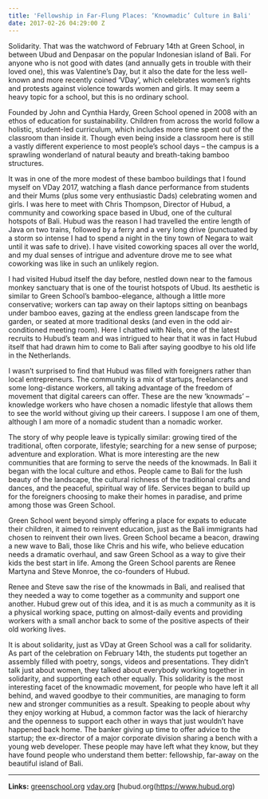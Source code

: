 ```yaml
---
title: 'Fellowship in Far-Flung Places: ‘Knowmadic’ Culture in Bali'
date: 2017-02-26 04:29:00 Z
---
```


Solidarity. That was the watchword of February 14th at Green School, in between Ubud and Denpasar on the popular Indonesian island of Bali. For anyone who is not good with dates (and annually gets in trouble with their loved one), this was Valentine’s Day, but it also the date for the less well-known and more recently coined ‘VDay’, which celebrates women’s rights and protests against violence towards women and girls. It may seem a heavy topic for a school, but this is no ordinary school. 

Founded by John and Cynthia Hardy, Green School opened in 2008 with an ethos of education for sustainability. Children from across the world follow a holistic, student-led curriculum, which includes more time spent out of the classroom than inside it. Though even being inside a classroom here is still a vastly different experience to most people’s school days – the campus is a sprawling wonderland of natural beauty and breath-taking bamboo structures. 

It was in one of the more modest of these bamboo buildings that I found myself on VDay 2017, watching a flash dance performance from students and their Mums (plus some very enthusiastic Dads) celebrating women and girls. I was here to meet with Chris Thompson, Director of Hubud, a community and coworking space based in Ubud, one of the cultural hotspots of Bali. Hubud was the reason I had travelled the entire length of Java on two trains, followed by a ferry and a very long drive (punctuated by a storm so intense I had to spend a night in the tiny town of Negara to wait until it was safe to drive). I have visited coworking spaces all over the world, and my dual senses of intrigue and adventure drove me to see what coworking was like in such an unlikely region. 

I had visited Hubud itself the day before, nestled down near to the famous monkey sanctuary that is one of the tourist hotspots of Ubud. Its aesthetic is similar to Green School’s bamboo-elegance, although a little more conservative; workers can tap away on their laptops sitting on beanbags under bamboo eaves, gazing at the endless green landscape from the garden, or seated at more traditional desks (and even in the odd air-conditioned meeting room). Here I chatted with Niels, one of the latest recruits to Hubud’s team and was intrigued to hear that it was in fact Hubud itself that had drawn him to come to Bali after saying goodbye to his old life in the Netherlands. 

I wasn’t surprised to find that Hubud was filled with foreigners rather than local entrepreneurs. The community is a mix of startups, freelancers and some long-distance workers, all taking advantage of the freedom of movement that digital careers can offer. These are the new ‘knowmads’ – knowledge workers who have chosen a nomadic lifestyle that allows them to see the world without giving up their careers. I suppose I am one of them, although I am more of a nomadic student than a nomadic worker. 

The story of why people leave is typically similar: growing tired of the traditional, often corporate, lifestyle; searching for a new sense of purpose; adventure and exploration. What is more interesting are the new communities that are forming to serve the needs of the knowmads. In Bali it began with the local culture and ethos. People came to Bali for the lush beauty of the landscape, the cultural richness of the traditional crafts and dances, and the peaceful, spiritual way of life. Services began to build up for the foreigners choosing to make their homes in paradise, and prime among those was Green School.

Green School went beyond simply offering a place for expats to educate their children, it aimed to reinvent education, just as the Bali immigrants had chosen to reinvent their own lives. Green School became a beacon, drawing a new wave to Bali, those like Chris and his wife, who believe education needs a dramatic overhaul, and saw Green School as a way to give their kids the best start in life. Among the Green School parents are Renee Martyna and Steve Monroe, the co-founders of Hubud. 

Renee and Steve saw the rise of the knowmads in Bali, and realised that they needed a way to come together as a community and support one another. Hubud grew out of this idea, and it is as much a community as it is a physical working space, putting on almost-daily events and providing workers with a small anchor back to some of the positive aspects of their old working lives. 

It is about solidarity, just as VDay at Green School was a call for solidarity. As part of the celebration on February 14th, the students put together an assembly filled with poetry, songs, videos and presentations. They didn’t talk just about women, they talked about everybody working together in solidarity, and supporting each other equally. This solidarity is the most interesting facet of the knowmadic movement, for people who have left it all behind, and waved goodbye to their communities, are managing to form new and stronger communities as a result. Speaking to people about why they enjoy working at Hubud, a common factor was the lack of hierarchy and the openness to support each other in ways that just wouldn’t have happened back home. The banker giving up time to offer advice to the startup; the ex-director of a major corporate division sharing a bench with a young web developer. These people may have left what they know, but they have found people who understand them better: fellowship, far-away on the beautiful island of Bali. 

<hr>

**Links:**
[greenschool.org](https://www.greenschool.org/)
[vday.org](http://www.vday.org/)
[hubud.org(https://www.hubud.org)
